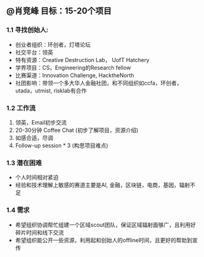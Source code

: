 ## @肖竞峰 目标：15-20个项目

### 1.1 寻找创始人:
- 创业者组织：环创者，灯塔论坛
- 社交平台：领英
- 特有资源：Creative Destruction Lab， UofT Hatchery
- 学界项目：CS，Engineering的Research fellow
- 比赛渠道：Innovation Challenge, HacktheNorth
- 社团影响：带领一个多大华人金融社团，和不同组织如ccfa，环创者，utada，utmist, risklab有合作

### 1.2 工作流
1. 领英，Email初步交流
2. 20-30分钟 Coffee Chat (初步了解项目，资源介绍)
3. 如感合适，尽调
4. Follow-up session * 3 (构思项目难点)

### 1.3 潜在困难
- 个人时间相对紧迫
- 经验和技术理解上敏感的赛道主要是AI, 金融，区块链，电商，基因，辐射不足

### 1.4 需求
- 希望组织协调帮忙组建一个区域scout团队，保证区域辐射面够广，且利用好碎片时间和线下交流
- 希望组织能公开一些资源，利用起和创始人的offline时间，且更好的帮助到宣传